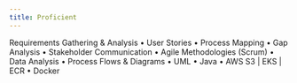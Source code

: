 ```yaml
---
title: Proficient
---
```


Requirements Gathering & Analysis • User Stories • Process Mapping • Gap Analysis • Stakeholder Communication • Agile Methodologies (Scrum) • Data Analysis • Process Flows & Diagrams • UML • Java • AWS S3 | EKS | ECR • Docker
